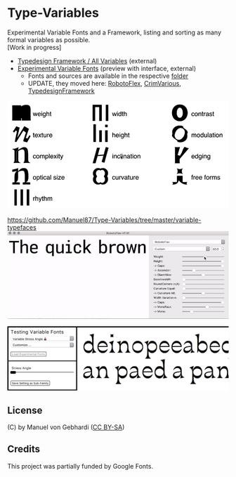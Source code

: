 # Type-Variables
Experimental Variable Fonts and a Framework, listing and sorting as many formal variables as possible.<br/>
[Work in progress]
- [Typedesign Framework / All Variables](http://vongebhardi.de/theory/typedesign-framework/) (external)
- [Experimental Variable Fonts](http:vongebhardi.de/variable-fonts/testing/) (preview with interface, external)
  - Fonts and sources are available in the respective [folder](https://github.com/Manuel87/Type-Variables/tree/master/variable-typefaces)
  - UPDATE, they moved here: [RobotoFlex](https://github.com/Manuel87/RobotoFlex/), [CrimVarious](https://github.com/Manuel87/CrimVarious/), [TypedesignFramework](https://github.com/Manuel87/TypedesignFramework)

<img src="variable-overview/media/type-variables.gif" width="600" alt="top level type variables"/>



https://github.com/Manuel87/Type-Variables/tree/master/variable-typefaces
![robotoflex preview](variable-typefaces/RobotoFlex/README_media/Preview.gif)

<img src="variable-typefaces/media/variablefonts_testing_interface_preview.png" width="600"/>


## License
(C) by Manuel von Gebhardi ([CC BY-SA](https://creativecommons.org/licenses/by-sa/2.5/))

## Credits
This project was partially funded by Google Fonts.
